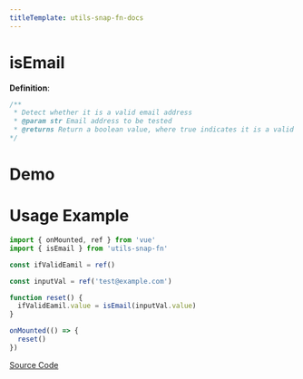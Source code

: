 ```yaml
---
titleTemplate: utils-snap-fn-docs
---
```


# isEmail

**Definition**:

```js
/**
 * Detect whether it is a valid email address
 * @param str Email address to be tested
 * @returns Return a boolean value, where true indicates it is a valid email address, and false indicates it is not
*/
```

# Demo

<Box>
  <IsEmailDemo />
</Box>

# Usage Example

```ts
import { onMounted, ref } from 'vue'
import { isEmail } from 'utils-snap-fn'

const ifValidEamil = ref()

const inputVal = ref('test@example.com')

function reset() {
  ifValidEamil.value = isEmail(inputVal.value)
}

onMounted(() => {
  reset()
})
```

[Source Code](https://github.com/guxuerui/utils-snap-fn/blob/main/src/playground/regexp/isEmail.ts)